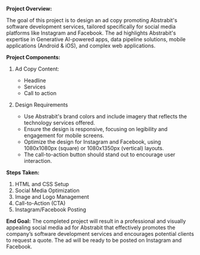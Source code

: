 **Project Overview:**

The goal of this project is to design an ad copy promoting Abstrabit's software development services, tailored specifically for social media platforms like Instagram and Facebook.
The ad highlights Abstrabit's expertise in Generative AI-powered apps, data pipeline solutions, mobile applications (Android & iOS), and complex web applications.

**Project Components:**

1. Ad Copy Content:
   * Headline
   * Services
   * Call to action

2. Design Requirements
   * Use Abstrabit's brand colors and include imagery that reflects the technology services offered.
   * Ensure the design is responsive, focusing on legibility and engagement for mobile screens.
   * Optimize the design for Instagram and Facebook, using 1080x1080px (square) or 1080x1350px (vertical) layouts.
   * The call-to-action button should stand out to encourage user interaction.

**Steps Taken:**

1. HTML and CSS Setup
2. Social Media Optimization
3. Image and Logo Management
4. Call-to-Action (CTA)
5. Instagram/Facebook Posting

**End Goal:**
The completed project will result in a professional and visually appealing social media ad for Abstrabit that effectively promotes the company’s software development services 
and encourages potential clients to request a quote. The ad will be ready to be posted on Instagram and Facebook.
